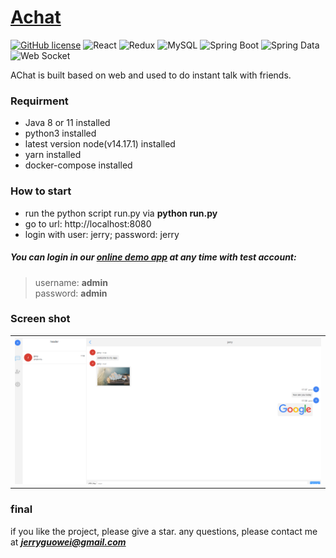 # [Achat](http://duduanan.com)

 [![GitHub license](https://img.shields.io/badge/license-MIT-blue)](https://github.com/facebook/react/blob/master/LICENSE)
 ![React](https://img.shields.io/badge/React-17.0.0-green.svg)
 ![Redux](https://img.shields.io/badge/Redux-4.0.5-green.svg)
 ![MySQL](https://img.shields.io/badge/MySQL-8.0.19-blue)
 ![Spring Boot](https://img.shields.io/badge/Spring%20Boot-2.3.4-blue)
 ![Spring Data](https://img.shields.io/badge/Spring%20Data-2.3.4-blue)
 ![Web Socket](https://img.shields.io/badge/Web-Socket-blue)
 
 AChat is built based on web and used to do instant talk with friends. 
 
 ### Requirment
 * Java 8 or 11 installed
 * python3 installed
 * latest version node(v14.17.1) installed
 * yarn installed
 * docker-compose installed
 
 ### How to start
 * run the python script run.py via **python run.py** 
 * go to url: http://localhost:8080 
 * login with user: jerry; password: jerry

##### You can login in our [online demo app](http://duduanan.com) at any time with test account:
  > username: **admin**  
  > password: **admin**

### Screen shot
<table>
	<tr>
    <td><img alt="Chat View" src="./chat-show.png"/></td>
    </tr>
</table>

### final
if you like the project, please give a star.
any questions, please contact me at ***jerryguowei@gmail.com*** 
